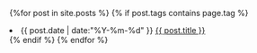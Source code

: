 {%for post in site.posts %}
  {% if post.tags contains page.tag %}
    <li><span>{{ post.date | date:"%Y-%m-%d" }}</span>
    <a href="{{ post.url }}">{{ post.title }}</a></li>
  {% endif %}
{% endfor %}